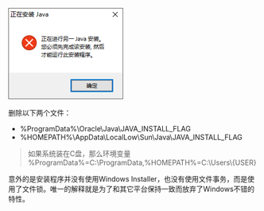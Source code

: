 ![报错信息](/assets/img/466433-20180124145606397-212560070.png)

删除以下两个文件：

- %ProgramData%\Oracle\Java\JAVA_INSTALL_FLAG 
- %HOMEPATH%\AppData\LocalLow\Sun\Java\JAVA_INSTALL_FLAG

> 如果系统装在C盘，那么环境变量 %ProgramData%=C:\ProgramData,%HOMEPATH%=C:\Users\\{USER}

意外的是安装程序并没有使用Windows Installer，也没有使用文件事务，而是使用了文件锁。唯一的解释就是为了和其它平台保持一致而放弃了Windows不错的特性。